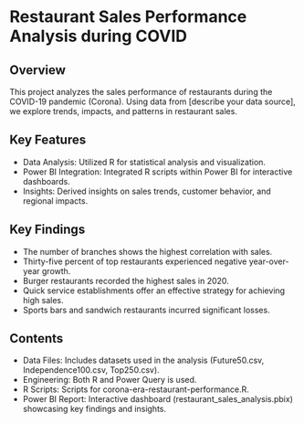 # Restaurant Sales Performance Analysis during COVID

## Overview
This project analyzes the sales performance of restaurants during the COVID-19 pandemic (Corona). Using data from [describe your data source], we explore trends, impacts, and patterns in restaurant sales.

## Key Features
* Data Analysis: Utilized R for statistical analysis and visualization.
* Power BI Integration: Integrated R scripts within Power BI for interactive dashboards.
* Insights: Derived insights on sales trends, customer behavior, and regional impacts.

## Key Findings
* The number of branches shows the highest correlation with sales.
* Thirty-five percent of top restaurants experienced negative year-over-year growth.
* Burger restaurants recorded the highest sales in 2020.
* Quick service establishments offer an effective strategy for achieving high sales.
* Sports bars and sandwich restaurants incurred significant losses.

## Contents
* Data Files: Includes datasets used in the analysis (Future50.csv, Independence100.csv, Top250.csv).
* Engineering: Both R and Power Query is used.
* R Scripts: Scripts for corona-era-restaurant-performance.R.
* Power BI Report: Interactive dashboard (restaurant_sales_analysis.pbix) showcasing key findings and insights.
